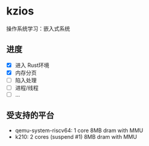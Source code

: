 # kzios

操作系统学习：嵌入式系统

## 进度

- [x] 进入 Rust环境
- [x] 内存分页
- [ ] 陷入处理
- [ ] 进程/线程
- [ ] ...

## 受支持的平台

- qemu-system-riscv64: 1 core 8MB dram with MMU
- k210: 2 cores (suspend #1) 8MB dram with MMU